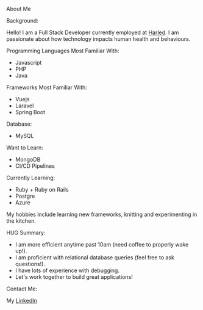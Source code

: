 About Me

Background:

Hello! I am a Full Stack Developer currently employed at [Harled](https://harled.ca). I am passionate about how technology impacts human health and behaviours.

Programming Languages Most Familiar With:
  - Javascript
  - PHP
  - Java
  
Frameworks Most Familiar With:
  - Vuejs
  - Laravel
  - Spring Boot
  
Database:
  - MySQL
  
Want to Learn:
 - MongoDB
 - CI/CD Pipelines

Currently Learning:
 - Ruby + Ruby on Rails
 - Postgre
 - Azure

My hobbies include learning new frameworks, knitting and experimenting in the kitchen. 

HUG Summary:

 - I am more efficient anytime past 10am (need coffee to properly wake up!). 
 - I am proficient with relational database queries (feel free to ask questions!).
 - I have lots of experience with debugging.
 - Let's work together to build great applications!
 
 Contact Me:
 
 My [LinkedIn](https://linkedin.com/in/elizabeth-d-95a424176)



